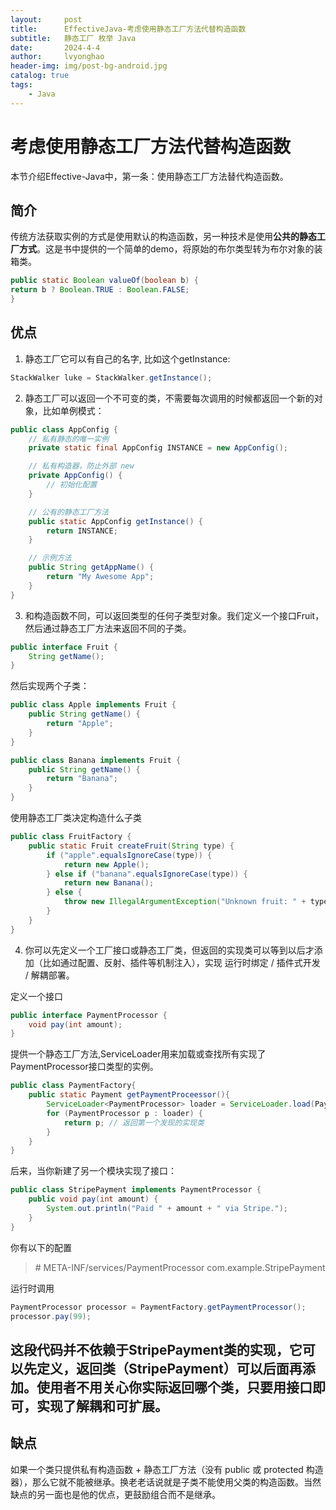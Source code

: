 ```yaml
---
layout:     post
title:      EffectiveJava-考虑使用静态工厂方法代替构造函数
subtitle:   静态工厂 枚举 Java
date:       2024-4-4
author:     lvyonghao
header-img: img/post-bg-android.jpg
catalog: true
tags:
    - Java
---
```

# 考虑使用静态工厂方法代替构造函数
本节介绍Effective-Java中，第一条：使用静态工厂方法替代构造函数。

## 简介
传统方法获取实例的方式是使用默认的构造函数，另一种技术是使用**公共的静态工厂方式**。这是书中提供的一个简单的demo，将原始的布尔类型转为布尔对象的装箱类。

```java
public static Boolean valueOf(boolean b) {
return b ? Boolean.TRUE : Boolean.FALSE;
}
```

## 优点
1. 静态工厂它可以有自己的名字, 比如这个getInstance:
```java
StackWalker luke = StackWalker.getInstance();
```

2. 静态工厂可以返回一个不可变的类，不需要每次调用的时候都返回一个新的对象，比如单例模式：
```java
public class AppConfig {
    // 私有静态的唯一实例
    private static final AppConfig INSTANCE = new AppConfig();

    // 私有构造器，防止外部 new
    private AppConfig() {
        // 初始化配置
    }

    // 公有的静态工厂方法
    public static AppConfig getInstance() {
        return INSTANCE;
    }

    // 示例方法
    public String getAppName() {
        return "My Awesome App";
    }
}
```

3. 和构造函数不同，可以返回类型的任何子类型对象。我们定义一个接口Fruit，然后通过静态工厂方法来返回不同的子类。
```java
public interface Fruit {
    String getName();
}
```

然后实现两个子类：
```java
public class Apple implements Fruit {
    public String getName() {
        return "Apple";
    }
}

public class Banana implements Fruit {
    public String getName() {
        return "Banana";
    }
}
```

使用静态工厂类决定构造什么子类
```java
public class FruitFactory {
    public static Fruit createFruit(String type) {
        if ("apple".equalsIgnoreCase(type)) {
            return new Apple();
        } else if ("banana".equalsIgnoreCase(type)) {
            return new Banana();
        } else {
            throw new IllegalArgumentException("Unknown fruit: " + type);
        }
    }
}
```

4. 你可以先定义一个工厂接口或静态工厂类，但返回的实现类可以等到以后才添加（比如通过配置、反射、插件等机制注入），实现 运行时绑定 / 插件式开发 / 解耦部署。

定义一个接口
```java
public interface PaymentProcessor {
    void pay(int amount);
}
```
提供一个静态工厂方法,ServiceLoader用来加载或查找所有实现了PaymentProcessor接口类型的实例。
```java
public class PaymentFactory{
    public static Payment getPaymentProceessor(){
        ServiceLoader<PaymentProcessor> loader = ServiceLoader.load(PaymentProcessor.class);
        for (PaymentProcessor p : loader) {
            return p; // 返回第一个发现的实现类
        }
    }
}
```
后来，当你新建了另一个模块实现了接口：
```java
public class StripePayment implements PaymentProcessor {
    public void pay(int amount) {
        System.out.println("Paid " + amount + " via Stripe.");
    }
}
```

你有以下的配置
> \# META-INF/services/PaymentProcessor
> com.example.StripePayment

运行时调用
```java
PaymentProcessor processor = PaymentFactory.getPaymentProcessor();
processor.pay(99);
```

这段代码并不依赖于StripePayment类的实现，它可以先定义，返回类（StripePayment）可以后面再添加。使用者不用关心你实际返回哪个类，只要用接口即可，实现了解耦和可扩展。
---
## 缺点
如果一个类只提供私有构造函数 + 静态工厂方法（没有 public 或 protected 构造器），那么它就不能被继承。换老老话说就是子类不能使用父类的构造函数。当然缺点的另一面也是他的优点，更鼓励组合而不是继承。

